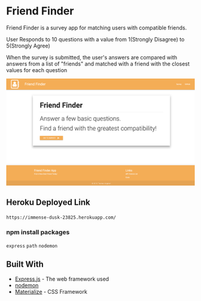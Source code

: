 # Friend Finder

Friend Finder is a survey app for matching users with compatible friends.

User Responds to 10 questions with a value from 1(Strongly Disagree) to 5(Strongly Agree)

When the survey is submitted, the user's answers are compared with answers from a list of "friends" and matched with a friend with the closest values for each question

![friendfinder](https://github.com/TJANGEL/FriendFinder/blob/master/friendfinder_screenshot.png)

## Heroku Deployed Link

`https://immense-dusk-23825.herokuapp.com/`

### npm install packages

`express`
`path`
`nodemon`

## Built With

- [Express.js](http://www.dropwizard.io/1.0.2/docs/) - The web framework used
- [nodemon](https://nodemon.io/)
- [Materialize](https://materializecss.com/) - CSS Framework
